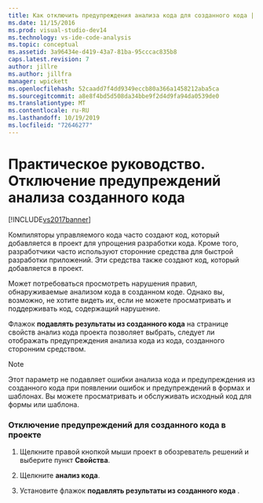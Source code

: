 ```yaml
---
title: Как отключить предупреждения анализа кода для созданного кода | Документация Майкрософт
ms.date: 11/15/2016
ms.prod: visual-studio-dev14
ms.technology: vs-ide-code-analysis
ms.topic: conceptual
ms.assetid: 3a96434e-d419-43a7-81ba-95cccac835b8
caps.latest.revision: 7
author: jillre
ms.author: jillfra
manager: wpickett
ms.openlocfilehash: 52caadd7f4dd9349eccb80a366a1458212aba5ca
ms.sourcegitcommit: a8e8f4bd5d508da34bbe9f2d4d9fa94da0539de0
ms.translationtype: MT
ms.contentlocale: ru-RU
ms.lasthandoff: 10/19/2019
ms.locfileid: "72646277"
---
```

# <a name="how-to-suppress-code-analysis-warnings-for-generated-code"></a>Практическое руководство. Отключение предупреждений анализа созданного кода
[!INCLUDE[vs2017banner](../includes/vs2017banner.md)]

Компиляторы управляемого кода часто создают код, который добавляется в проект для упрощения разработки кода. Кроме того, разработчики часто используют сторонние средства для быстрой разработки приложений. Эти средства также создают код, который добавляется в проект.

 Может потребоваться просмотреть нарушения правил, обнаруживаемые анализом кода в созданном коде. Однако вы, возможно, не хотите видеть их, если не можете просматривать и поддерживать код, содержащий нарушение.

 Флажок **подавлять результаты из созданного кода** на странице свойств анализ кода проекта позволяет выбрать, следует ли отображать предупреждения анализа кода из кода, созданного сторонним средством.

> [!NOTE]
> Этот параметр не подавляет ошибки анализа кода и предупреждения из созданного кода при появлении ошибок и предупреждений в формах и шаблонах. Вы можете просматривать и обслуживать исходный код для формы или шаблона.

### <a name="to-suppress-warnings-for-generated-code-in-a-project"></a>Отключение предупреждений для созданного кода в проекте

1. Щелкните правой кнопкой мыши проект в обозреватель решений и выберите пункт **Свойства**.

2. Щелкните **анализ кода**.

3. Установите флажок **подавлять результаты из созданного кода** .
